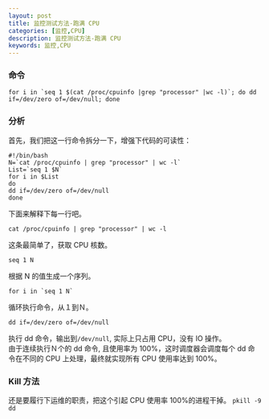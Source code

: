 ```yaml
---
layout: post
title: 监控测试方法-跑满 CPU
categories: [监控,CPU]
description: 监控测试方法-跑满 CPU
keywords: 监控,CPU
---
```


### 命令
``` shell
for i in `seq 1 $(cat /proc/cpuinfo |grep "processor" |wc -l)`; do dd if=/dev/zero of=/dev/null; done
```

### 分析
首先，我们把这一行命令拆分一下，增强下代码的可读性：
``` shell
#!/bin/bash
N=`cat /proc/cpuinfo | grep "processor" | wc -l`
List=`seq 1 $N`
for i in $List
do
dd if=/dev/zero of=/dev/null
done
```
下面来解释下每一行吧。
``` shell
cat /proc/cpuinfo | grep "processor" | wc -l
```
这条最简单了，获取 CPU 核数。
``` shell
seq 1 N
```
根据 N 的值生成一个序列。
``` shell
for i in `seq 1 N`
```
循环执行命令，从１到Ｎ。
``` shell
dd if=/dev/zero of=/dev/null
```
执行 dd 命令，输出到`/dev/null`, 实际上只占用 CPU，没有 IO 操作。  
由于连续执行Ｎ个的 dd 命令, 且使用率为 100%，这时调度器会调度每个 dd 命令在不同的 CPU 上处理，最终就实现所有 CPU 使用率达到 100%。  

### Kill 方法
还是要履行下运维的职责，把这个引起 CPU 使用率 100%的进程干掉。
`pkill -9 dd`

